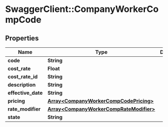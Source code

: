 # SwaggerClient::CompanyWorkerCompCode

## Properties
Name | Type | Description | Notes
------------ | ------------- | ------------- | -------------
**code** | **String** |  | [optional] 
**cost_rate** | **Float** |  | [optional] 
**cost_rate_id** | **String** |  | [optional] 
**description** | **String** |  | [optional] 
**effective_date** | **String** |  | [optional] 
**pricing** | [**Array&lt;CompanyWorkerCompCodePricing&gt;**](CompanyWorkerCompCodePricing.md) |  | [optional] 
**rate_modifier** | [**Array&lt;CompanyWorkerCompRateModifier&gt;**](CompanyWorkerCompRateModifier.md) |  | [optional] 
**state** | **String** |  | [optional] 


